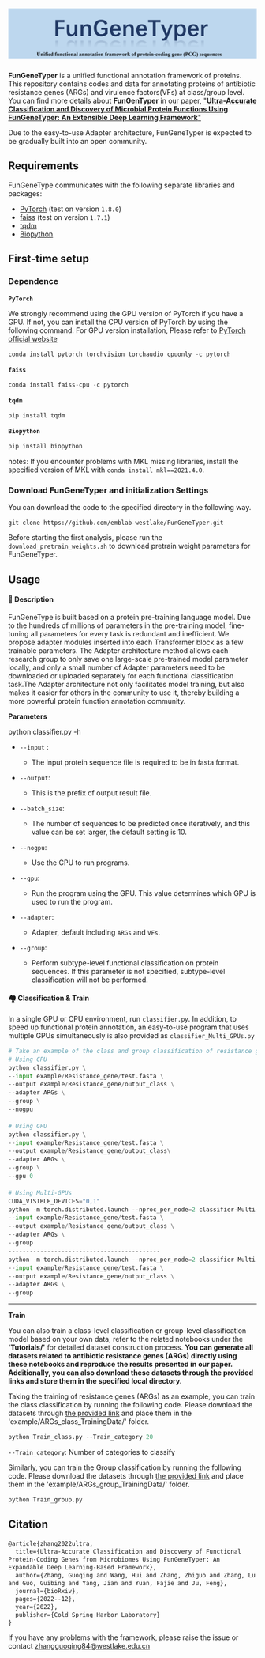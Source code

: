# ![image-20231031181844548](example/log.png)

**FunGeneTyper** is a unified functional annotation framework of proteins. This repository contains codes and data for annotating proteins of antibiotic resistance genes (ARGs)  and virulence factors(VFs) at class/group level.  You can find more details about **FunGenTyper** in our paper, ["**Ultra-Accurate Classification and Discovery of Microbial Protein Functions Using FunGeneTyper: An Extensible Deep Learning Framework**"](https://www.biorxiv.org/content/10.1101/2022.12.28.522150v2)

 Due to the easy-to-use Adapter architecture, FunGeneTyper is expected to be gradually built into an open community. 





## Requirements

FunGeneType communicates with  the following separate libraries and packages:

- [PyTorch](https://github.com/pytorch/pytorch)   (test on version `1.8.0`)
- [faiss](https://github.com/facebookresearch/faiss)     (test on version `1.7.1`)
- [tqdm](https://github.com/tqdm/tqdm)      
- [Biopython](https://biopython.org/)  



## First-time setup	
### Dependence
**`PyTorch`** 

We strongly recommend using the GPU version of PyTorch if you have a GPU. If not, you can install the CPU version of PyTorch by using the following command. For GPU version installation, Please refer to  [PyTorch official website](https://github.com/pytorch/pytorch)

```python
conda install pytorch torchvision torchaudio cpuonly -c pytorch
```

**`faiss`**

```python
conda install faiss-cpu -c pytorch 
```

**`tqdm`**

```python
pip install tqdm
```

**`Biopython`**

```python
pip install biopython
```

notes: If you encounter problems with MKL missing libraries, install the specified version of MKL with `conda install mkl==2021.4.0`.


### Download FunGeneTyper and initialization Settings
You can download the code to the specified directory in the following way.
```
git clone https://github.com/emblab-westlake/FunGeneTyper.git
```
Before starting the first analysis, please run the `download_pretrain_weights.sh` to  download pretrain weight parameters for FunGeneTyper.




## Usage

#### :house_with_garden:  **Description**

FunGeneType is built based on a protein pre-training language model. Due to the hundreds of millions of parameters in the pre-training model, fine-tuning all parameters for every task is redundant and inefficient. We propose adapter modules inserted into each Transformer block as a few trainable parameters. The Adapter architecture method allows each research group to only save one large-scale pre-trained model parameter locally, and only a small number of Adapter parameters need to be downloaded or uploaded separately for each functional classification task.The Adapter architecture not only facilitates model training, but also makes it easier for others in the community to use it, thereby building a more powerful protein function annotation community.



**Parameters**

python classifier.py -h

- `--input` : 
  - The input protein sequence file is required to be in fasta format.

- `--output`: 
  - This is the prefix of output result file.

- `--batch_size`:
  -  The number of sequences to be predicted once iteratively, and this value can be set larger, the default setting is 10.

- `--nogpu`:
  -  Use the CPU to run programs.

- `--gpu`:
  -  Run the program using the GPU. This value determines which GPU is used to run the program.

- `--adapter`:
  -  Adapter, default including `ARGs` and `VFs`.

- `--group`:
  -  Perform subtype-level functional classification on protein sequences. If this parameter is not specified, subtype-level classification will not be performed.



#### :houses: Classification & Train

In a single GPU or CPU environment, run `classifier.py`. In addition, to speed up functional protein annotation, an easy-to-use program that uses multiple GPUs simultaneously is also provided as `classifier_Multi_GPUs.py`

```python
# Take an example of the class and group classification of resistance genes
# Using CPU
python classifier.py \
--input example/Resistance_gene/test.fasta \
--output example/Resistance_gene/output_class \
--adapter ARGs \
--group \
--nogpu

# Using GPU 
python classifier.py \
--input example/Resistance_gene/test.fasta \
--output example/Resistance_gene/output_class\
--adapter ARGs \
--group \
--gpu 0

# Using Multi-GPUs
CUDA_VISIBLE_DEVICES="0,1" 
python -m torch.distributed.launch --nproc_per_node=2 classifier-Multi-GPUs.py \
--input example/Resistance_gene/test.fasta \
--output example/Resistance_gene/output_class \
--adapter ARGs \
--group 
-------------------------------------------
python -m torch.distributed.launch --nproc_per_node=2 classifier-Multi-GPUs.py \
--input example/Resistance_gene/test.fasta \
--output example/Resistance_gene/output_class \
--adapter ARGs \
--group 
```



---



**Train**

You can also train a class-level classification or group-level classification model based on your own data, refer to the related notebooks under the **'Tutorials/'** for detailed dataset construction process.  **You can generate all datasets related to antibiotic resistance genes (ARGs) directly using these notebooks and reproduce the results presented in our paper. Additionally, you can also download these datasets through the provided links and store them in the specified local directory.**



Taking the training of resistance genes (ARGs) as an example, you can train the class classification by running the following code.  Please download the datasets through [the provided link](https://drive.google.com/drive/folders/1uKP9-IIkOXqgQYSSfruycdCyl0otY41J?usp=drive_link) and place them in the 'example/ARGs_class_TrainingData/' folder. 

```python
python Train_class.py --Train_category 20
```

`--Train_category`: Number of categories to classify 



Similarly, you can train the Group classification by running the following code. Please download the datasets through [the provided link](https://drive.google.com/drive/folders/1QZHu0lY1-l_qdL9xu7BVZMtaEzVnydwO?usp=drive_link) and place them in the 'example/ARGs_group_TrainingData/' folder. 

```python
python Train_group.py
```



## Citation

```
@article{zhang2022ultra,
  title={Ultra-Accurate Classification and Discovery of Functional Protein-Coding Genes from Microbiomes Using FunGeneTyper: An Expandable Deep Learning-Based Framework},
  author={Zhang, Guoqing and Wang, Hui and Zhang, Zhiguo and Zhang, Lu and Guo, Guibing and Yang, Jian and Yuan, Fajie and Ju, Feng},
  journal={bioRxiv},
  pages={2022--12},
  year={2022},
  publisher={Cold Spring Harbor Laboratory}
}
```

If you have any problems with the framework, please raise the issue or contact zhangguoqing84@westlake.edu.cn
